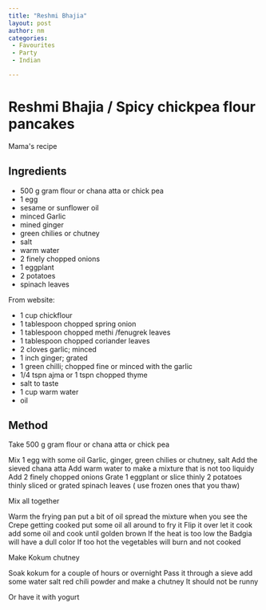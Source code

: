 ```yaml
---
title: "Reshmi Bhajia"
layout: post
author: nm
categories:
 - Favourites
 - Party
 - Indian

---
```

# Reshmi Bhajia / Spicy chickpea flour pancakes 

Mama's recipe

## Ingredients

- 500 g gram flour or chana atta or chick pea
- 1 egg
- sesame or sunflower oil
- minced Garlic
- mined ginger
- green chilies or chutney
- salt 
- warm water
- 2 finely chopped onions
- 1 eggplant 
- 2 potatoes 
- spinach leaves 

From website:
- 1 cup chickflour
- 1 tablespoon chopped spring onion
- 1 tablespoon chopped methi /fenugrek leaves
- 1 tablespoon chopped coriander leaves
- 2 cloves garlic; minced
- 1 inch ginger; grated
- 1 green chilli; chopped fine or minced with the garlic
- 1/4 tspn ajma or 1 tspn chopped thyme
- salt to taste
- 1 cup warm water
- oil 


## Method

Take 500 g gram flour or chana atta or chick pea

Mix 1 egg with some oil 
Garlic, ginger, green chilies or chutney, salt 
Add the sieved chana atta 
Add warm water to make a mixture that is not too liquidy 
Add 2 finely chopped onions 
Grate 1 eggplant or slice thinly
2 potatoes thinly sliced or grated 
spinach leaves ( use frozen ones that you thaw)

Mix all together 

Warm the frying pan put a bit of oil spread the mixture when you see the 
Crepe getting cooked put some oil all around to fry it
Flip it over let it cook add some oil and cook until golden brown 
If the heat is too low the Badgia will have a dull color 
If too hot the vegetables will burn and not cooked

Make Kokum chutney

Soak kokum for a couple of hours or overnight 
Pass it through a sieve add some water salt red chili powder and make a chutney 
It should not be runny 

Or have it with yogurt